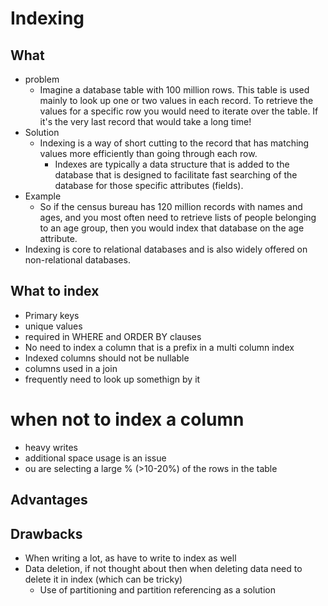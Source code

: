 # Indexing

## What

- problem
  - Imagine a database table with 100 million rows.  This table is used mainly to look up one or two values in each record. To retrieve the values for a specific row you would need to iterate over the table. If it's the very last record that would take a long time!
- Solution
  - Indexing is a way of short cutting to the record that has matching values more efficiently than going through each row.
    - Indexes are typically a data structure that is added to the database that is designed to facilitate fast searching of the database for those specific attributes (fields).
- Example
  - So if the census bureau has 120 million records with names and ages, and you most often need to retrieve lists of people belonging to an age group, then you would index that database on the age attribute.
- Indexing is core to relational databases and is also widely offered on non-relational databases.

## What to index

- Primary keys
- unique values
- required in WHERE and ORDER BY clauses
- No need to index a column that is a prefix in a multi column index
- Indexed columns should not be nullable
- columns used in a join
- frequently need to look up somethign by it

# when not to index a column

- heavy writes 
- additional space usage is an issue
- ou are selecting a large % (>10-20%) of the rows in the table

## Advantages

## Drawbacks

- When writing a lot, as have to write to index as well
- Data deletion, if not thought about then when deleting data need to delete it in index (which can be tricky)
  - Use of partitioning and partition referencing as a solution
